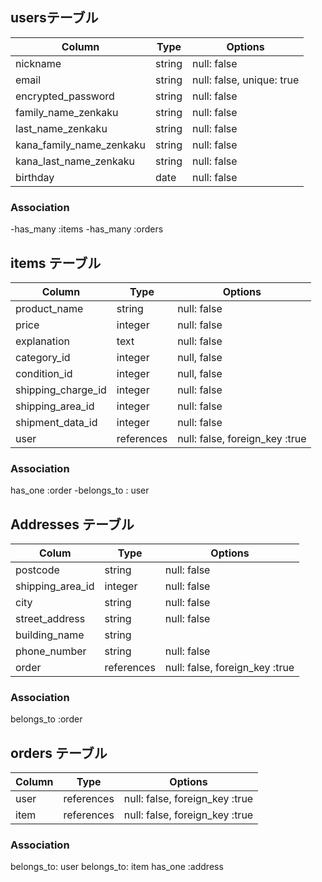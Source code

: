 ## usersテーブル

| Column                    | Type   | Options                   |
| ------------------------- | ------ | ------------------------- |
| nickname                  | string | null: false               |
| email                     | string | null: false, unique: true |
| encrypted_password        | string | null: false               |
| family_name_zenkaku       | string | null: false               |
| last_name_zenkaku         | string | null: false               |
| kana_family_name_zenkaku  | string | null: false               |
| kana_last_name_zenkaku    | string | null: false               |
| birthday                  | date   | null: false               |

### Association

-has_many :items
-has_many :orders

## items テーブル
| Column             | Type       | Options                        |
| ------------------ | ---------- | ------------------------------ |
| product_name       | string     | null: false                    |
| price              | integer    | null: false                    |
| explanation        | text       | null: false                    |
| category_id        | integer    | null, false                    |
| condition_id       | integer    | null, false                    |
| shipping_charge_id | integer    | null: false                    |
| shipping_area_id   | integer    | null: false                    |
| shipment_data_id   | integer    | null: false                    |
| user               | references | null: false, foreign_key :true                    |

### Association
has_one :order
-belongs_to : user

## Addresses テーブル
| Colum                 | Type       | Options                        |
| --------------------- | ---------- | ------------------------------ |
| postcode              | string     | null: false                    |
| shipping_area_id      | integer    | null: false                    |
| city                  | string     | null: false                    |
| street_address        | string     | null: false                    |
| building_name         | string     |                                |
| phone_number          | string     | null: false                    |
| order                 | references | null: false, foreign_key :true |

### Association
belongs_to :order

## orders テーブル
| Column             | Type       | Options                        |
| ------------------ | ---------- | ------------------------------ |
| user               | references | null: false, foreign_key :true |
| item               | references | null: false, foreign_key :true |


### Association
belongs_to: user
belongs_to: item
has_one :address
